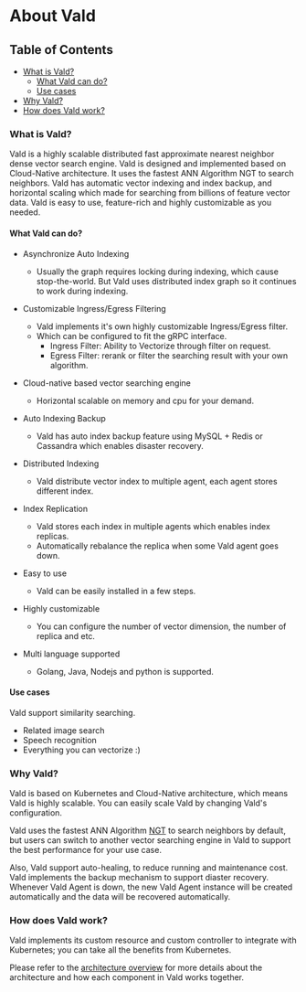 # About Vald <!-- omit in toc -->

## Table of Contents <!-- omit in toc -->

- [What is Vald?](#what-is-vald)
  - [What Vald can do?](#what-vald-can-do)
  - [Use cases](#use-cases)
- [Why Vald?](#why-vald)
- [How does Vald work?](#how-does-vald-work)

### What is Vald?

<!-- copied -->
Vald is a highly scalable distributed fast approximate nearest neighbor dense vector search engine.
Vald is designed and implemented based on Cloud-Native architecture.
It uses the fastest ANN Algorithm NGT to search neighbors.
Vald has automatic vector indexing and index backup, and horizontal scaling which made for searching from billions of feature vector data.
Vald is easy to use, feature-rich and highly customizable as you needed.

#### What Vald can do?

<!--  copied -->

- Asynchronize Auto Indexing
    - Usually the graph requires locking during indexing, which cause stop-the-world. But Vald uses distributed index graph so it continues to work during indexing.

- Customizable Ingress/Egress Filtering
    - Vald implements it's own highly customizable Ingress/Egress filter.
    - Which can be configured to fit the gRPC interface.
        - Ingress Filter: Ability to Vectorize through filter on request.
        - Egress Filter: rerank or filter the searching result with your own algorithm.

- Cloud-native based vector searching engine
    - Horizontal scalable on memory and cpu for your demand.

- Auto Indexing Backup
    - Vald has auto index backup feature using MySQL + Redis or Cassandra which enables disaster recovery.

- Distributed Indexing
    - Vald distribute vector index to multiple agent, each agent stores different index.

- Index Replication
    - Vald stores each index in multiple agents which enables index replicas.
    - Automatically rebalance the replica when some Vald agent goes down.

- Easy to use
    - Vald can be easily installed in a few steps.

- Highly customizable
    - You can configure the number of vector dimension, the number of replica and etc.

- Multi language supported
    - Golang, Java, Nodejs and python is supported.

#### Use cases

Vald support similarity searching.

- Related image search
- Speech recognition
- Everything you can vectorize :)

### Why Vald?

Vald is based on Kubernetes and Cloud-Native architecture, which means Vald is highly scalable. You can easily scale Vald by changing Vald's configuration.

Vald uses the fastest ANN Algorithm [NGT](https://github.com/yahoojapan/NGT) to search neighbors by default, but users can switch to another vector searching engine in Vald to support the best performance for your use case.

Also, Vald support auto-healing, to reduce running and maintenance cost. Vald implements the backup mechanism to support diaster recovery. Whenever Vald Agent is down, the new Vald Agent instance will be created automatically and the data will be recovered automatically.

### How does Vald work?

Vald implements its custom resource and custom controller to integrate with Kubernetes; you can take all the benefits from Kubernetes.

Please refer to the [architecture overview](./architecture.md) for more details about the architecture and how each component in Vald works together.
